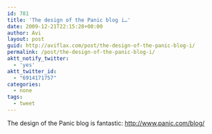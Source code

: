 ```yaml
---
id: 781
title: 'The design of the Panic blog i…'
date: 2009-12-21T22:15:28+00:00
author: Avi
layout: post
guid: http://aviflax.com/post/the-design-of-the-panic-blog-i/
permalink: /post/the-design-of-the-panic-blog-i/
aktt_notify_twitter:
  - 'yes'
aktt_twitter_id:
  - "6914171757"
categories:
  - none
tags:
  - tweet
---
```

The design of the Panic blog is fantastic: <a href="http://www.panic.com/blog/" rel="nofollow">http://www.panic.com/blog/</a>